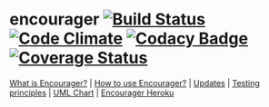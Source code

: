 # encourager [![Build Status](https://travis-ci.org/Enzine/encourager.svg?branch=master)](https://travis-ci.org/Enzine/encourager) [![Code Climate](https://codeclimate.com/github/Enzine/ratebeer/badges/gpa.svg)](https://codeclimate.com/github/Enzine/encourager) [![Codacy Badge](https://api.codacy.com/project/badge/Grade/fc22d9512527478bb8839869a2622d18)](https://www.codacy.com/app/Enzine/encourager?utm_source=github.com&amp;utm_medium=referral&amp;utm_content=Enzine/encourager&amp;utm_campaign=Badge_Grade) [![Coverage Status](https://coveralls.io/repos/github/Enzine/encourager/badge.svg)](https://coveralls.io/github/Enzine/encourager)

[What is Encourager?](https://github.com/Enzine/encourager/blob/master/documentation/whatis.md) |
[How to use Encourager?](https://github.com/Enzine/encourager/blob/master/documentation/howtouse.md) |
[Updates](https://github.com/Enzine/encourager/blob/master/documentation/updates.md) |
[Testing principles](https://github.com/Enzine/encourager/blob/master/documentation/about_testing.md) |
[UML Chart](https://github.com/Enzine/encourager/blob/master/documentation/umlchart.png) | 
[Encourager Heroku](http://encourager.herokuapp.com)
